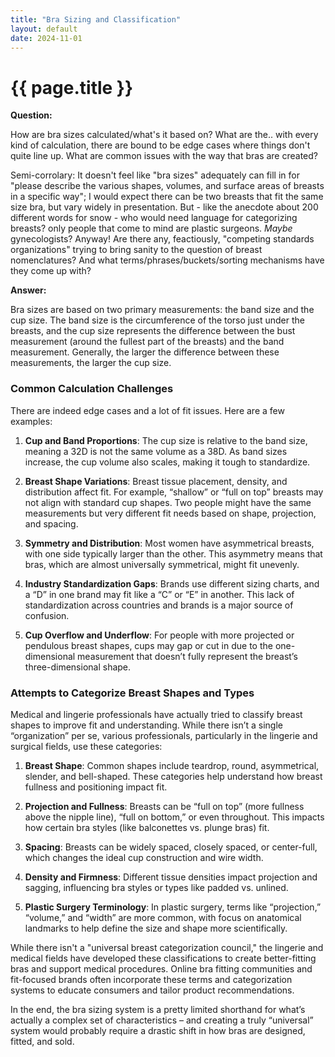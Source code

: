 ```yaml
---
title: "Bra Sizing and Classification"
layout: default
date: 2024-11-01
---
```


# {{ page.title }}

**Question:** 

How are bra sizes calculated/what's it based on?
What are the.. with every kind of calculation, there are bound to be edge cases where things don't quite line up. What are common issues with the way that bras are created?

Semi-corrolary: It doesn't feel like "bra sizes" adequately can fill in for "please describe the various shapes, volumes, and surface areas of breasts in a specific way"; I would expect there can be two breasts that fit the same size bra, but vary widely in presentation. But - like the anecdote about 200 different words for snow - who would need language for categorizing breasts? only people that come to mind are plastic surgeons. _Maybe_ gynecologists? Anyway! Are there any, feactiously, "competing standards organizations" trying to bring sanity to the question of breast nomenclatures? And what terms/phrases/buckets/sorting mechanisms have they come up with?

**Answer:**

Bra sizes are based on two primary measurements: the band size and the cup size. The band size is the circumference of the torso just under the breasts, and the cup size represents the difference between the bust measurement (around the fullest part of the breasts) and the band measurement. Generally, the larger the difference between these measurements, the larger the cup size.

### Common Calculation Challenges
There are indeed edge cases and a lot of fit issues. Here are a few examples:

1. **Cup and Band Proportions**: The cup size is relative to the band size, meaning a 32D is not the same volume as a 38D. As band sizes increase, the cup volume also scales, making it tough to standardize.
  
2. **Breast Shape Variations**: Breast tissue placement, density, and distribution affect fit. For example, “shallow” or “full on top” breasts may not align with standard cup shapes. Two people might have the same measurements but very different fit needs based on shape, projection, and spacing.

3. **Symmetry and Distribution**: Most women have asymmetrical breasts, with one side typically larger than the other. This asymmetry means that bras, which are almost universally symmetrical, might fit unevenly.

4. **Industry Standardization Gaps**: Brands use different sizing charts, and a “D” in one brand may fit like a “C” or “E” in another. This lack of standardization across countries and brands is a major source of confusion.

5. **Cup Overflow and Underflow**: For people with more projected or pendulous breast shapes, cups may gap or cut in due to the one-dimensional measurement that doesn’t fully represent the breast’s three-dimensional shape.

### Attempts to Categorize Breast Shapes and Types
Medical and lingerie professionals have actually tried to classify breast shapes to improve fit and understanding. While there isn’t a single “organization” per se, various professionals, particularly in the lingerie and surgical fields, use these categories:

1. **Breast Shape**: Common shapes include teardrop, round, asymmetrical, slender, and bell-shaped. These categories help understand how breast fullness and positioning impact fit.

2. **Projection and Fullness**: Breasts can be “full on top” (more fullness above the nipple line), “full on bottom,” or even throughout. This impacts how certain bra styles (like balconettes vs. plunge bras) fit.

3. **Spacing**: Breasts can be widely spaced, closely spaced, or center-full, which changes the ideal cup construction and wire width.

4. **Density and Firmness**: Different tissue densities impact projection and sagging, influencing bra styles or types like padded vs. unlined.

5. **Plastic Surgery Terminology**: In plastic surgery, terms like “projection,” “volume,” and “width” are more common, with focus on anatomical landmarks to help define the size and shape more scientifically. 

While there isn't a "universal breast categorization council," the lingerie and medical fields have developed these classifications to create better-fitting bras and support medical procedures. Online bra fitting communities and fit-focused brands often incorporate these terms and categorization systems to educate consumers and tailor product recommendations. 

In the end, the bra sizing system is a pretty limited shorthand for what’s actually a complex set of characteristics – and creating a truly “universal” system would probably require a drastic shift in how bras are designed, fitted, and sold.
